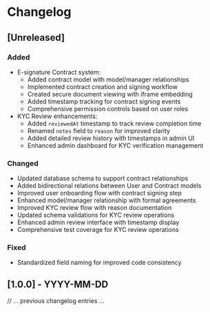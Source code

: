 # Changelog

## [Unreleased]

### Added
- E-signature Contract system:
  - Added contract model with model/manager relationships
  - Implemented contract creation and signing workflow
  - Created secure document viewing with iframe embedding
  - Added timestamp tracking for contract signing events
  - Comprehensive permission controls based on user roles
- KYC Review enhancements:
  - Added `reviewedAt` timestamp to track review completion time
  - Renamed `notes` field to `reason` for improved clarity
  - Added detailed review history with timestamps in admin UI
  - Enhanced admin dashboard for KYC verification management

### Changed
- Updated database schema to support contract relationships
- Added bidirectional relations between User and Contract models
- Improved user onboarding flow with contract signing step
- Enhanced model/manager relationship with formal agreements
- Improved KYC review flow with reason documentation
- Updated schema validations for KYC review operations
- Enhanced admin review interface with timestamp display
- Comprehensive test coverage for KYC review operations

### Fixed
- Standardized field naming for improved code consistency

## [1.0.0] - YYYY-MM-DD

// ... previous changelog entries ... 